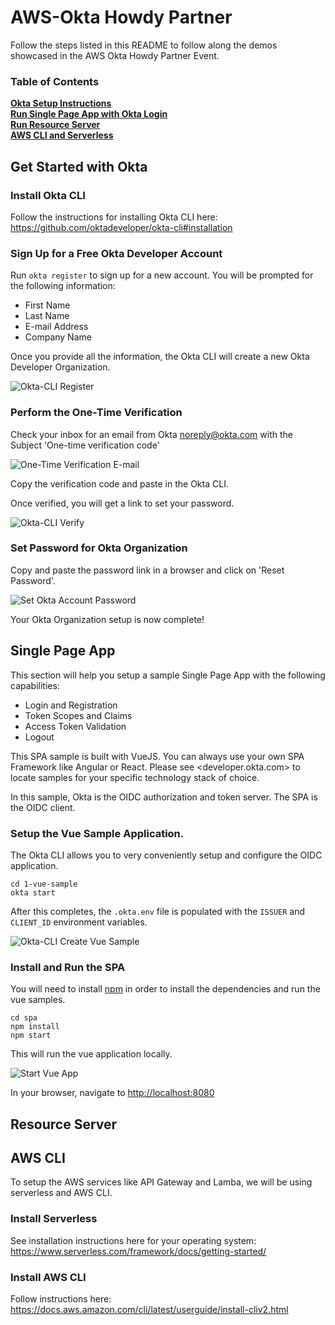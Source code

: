 # AWS-Okta Howdy Partner

Follow the steps listed in this README to follow along the demos showcased in the AWS Okta Howdy Partner Event.

### Table of Contents
**[Okta Setup Instructions](#get-started-with-okta)**<br>
**[Run Single Page App with Okta Login](#run-spa)**<br>
**[Run Resource Server](#run-resource-server)**<br>
**[AWS CLI and Serverless](#aws-cli)**<br>

## Get Started with Okta

### Install Okta CLI

Follow the instructions for installing Okta CLI here: https://github.com/oktadeveloper/okta-cli#installation

### Sign Up for a Free Okta Developer Account

Run `okta register` to sign up for a new account. You will be prompted for the following information:
 - First Name
 - Last Name
 - E-mail Address
 - Company Name

 Once you provide all the information, the Okta CLI will create a new Okta Developer Organization.

![Okta-CLI Register](/images/okta-cli-register.png)

### Perform the One-Time Verification

Check your inbox for an email from Okta <noreply@okta.com> with the Subject 'One-time verification code'

![One-Time Verification E-mail](/images/email-one-time-verification-code.png)

Copy the verification code and paste in the Okta CLI. 

Once verified, you will get a link to set your password.

![Okta-CLI Verify](/images/okta-cli-complete.png)

### Set Password for Okta Organization

Copy and paste the password link in a browser and click on 'Reset Password'.

![Set Okta Account Password](/images/okta-set-password.png)

Your Okta Organization setup is now complete!

## Single Page App

This section will help you setup a sample Single Page App with the following capabilities:
 - Login and Registration
 - Token Scopes and Claims
 - Access Token Validation
 - Logout

This SPA sample is built with VueJS. You can always use your own SPA Framework like Angular or React. Please see <developer.okta.com> to locate samples for your specific technology stack of choice.

In this sample, Okta is the OIDC authorization and token server. The SPA is the OIDC client. 

### Setup the Vue Sample Application.

The Okta CLI allows you to very conveniently setup and configure the OIDC application.  

```
cd 1-vue-sample
okta start
```

After this completes, the `.okta.env` file is populated with the `ISSUER` and `CLIENT_ID` environment variables.

![Okta-CLI Create Vue Sample](/images/okta-cli-vue-sample.png)

### Install and Run the SPA

You will need to install [npm](https://docs.npmjs.com/downloading-and-installing-node-js-and-npm) in order to install the dependencies and run the vue samples. 

```
cd spa
npm install
npm start
```

This will run the vue application locally. 

![Start Vue App](/images/npm-start-vue-spa.png)

In your browser, navigate to <http://localhost:8080>





## Resource Server


## AWS CLI

To setup the AWS services like API Gateway and Lamba, we will be using serverless and AWS CLI.

### Install Serverless

See installation instructions here for your operating system: <https://www.serverless.com/framework/docs/getting-started/>

### Install AWS CLI

Follow instructions here: <https://docs.aws.amazon.com/cli/latest/userguide/install-cliv2.html>









